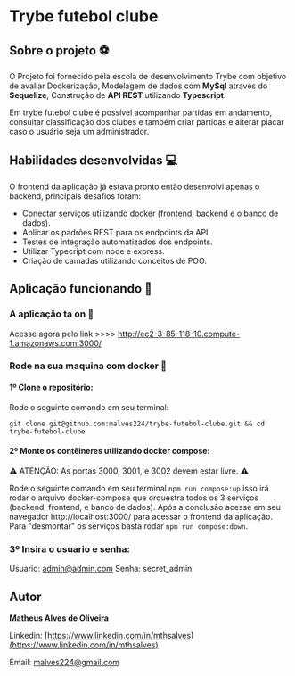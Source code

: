 # Trybe futebol clube 

## Sobre o projeto :soccer:
O Projeto foi fornecido pela escola de desenvolvimento Trybe com objetivo de avaliar Dockerização, Modelagem de dados com **MySql** através do **Sequelize**, Construção de **API REST** utilizando **Typescript**.

Em trybe futebol clube é possível acompanhar partidas em andamento, consultar classificação dos clubes e também criar partidas e alterar placar caso o usuário seja um administrador.

## Habilidades desenvolvidas :computer:
O frontend da aplicação já estava pronto então desenvolvi apenas o backend, principais desafios foram:

 - Conectar serviços utilizando docker (frontend, backend e o banco de dados).
 - Aplicar os padrões REST para os endpoints da API.
 - Testes de integração automatizados dos endpoints.
 - Utilizar Typecript com node e express.
 - Criação de camadas utilizando conceitos de POO.

## Aplicação funcionando :rocket:

### A aplicação ta on :eyes:
Acesse agora pelo link >>>> http://ec2-3-85-118-10.compute-1.amazonaws.com:3000/

### Rode na sua maquina com docker :whale2:

#### 1º Clone o repositório:
	

Rode o seguinte comando em seu terminal:

    git clone git@github.com:malves224/trybe-futebol-clube.git && cd trybe-futebol-clube

#### 2º Monte os contêineres utilizando docker compose:
:warning: ATENÇÃO: As portas 3000, 3001, e 3002 devem estar livre. :warning:

Rode o seguinte comando em seu terminal ```npm run compose:up``` isso irá rodar o arquivo docker-compose que orquestra todos os 3 serviços (backend, frontend, e banco de dados).
Após a conclusão acesse em seu navegador http://localhost:3000/ para acessar o frontend da aplicação.
Para "desmontar" os serviços basta rodar ```npm run compose:down```.


### 3º Insira o usuario e senha:
Usuario: admin@admin.com
Senha: secret_admin

## Autor

**Matheus Alves de Oliveira**

Linkedin:  [https://www.linkedin.com/in/mthsalves](https://www.linkedin.com/in/mthsalves)

Email:  [malves224@gmail.com](mailto:malves224@gmail.com)
